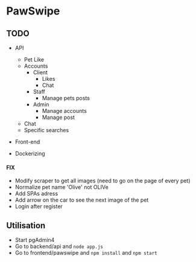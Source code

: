 # PawSwipe

## TODO

- API
    - Pet Like
    - Accounts
        - Client
            - Likes 
            - Chat
        - Staff
            - Manage pets posts
        - Admin
            - Manage accounts
            - Manage post
    - Chat
    - Specific searches 


- Front-end

- Dockerizing


#### FIX
- Modify scraper to get all images (need to go on the page of every pet)
- Normalize pet name 'Olive' not OLIVe 
- Add SPAs adress
- Add arrow on the car to see the next image of the pet
- Login after register


## Utilisation
- Start pgAdmin4
- Go to backend/api and `node app.js`
- Go to frontend/pawswipe and `npm install` and `npm start`